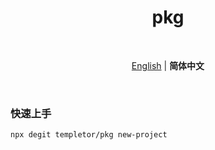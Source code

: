 <h1 align='center'>pkg</h1>

<br>

<p align='center'>
<a href="./README.md">English</a> | <b>简体中文</b>
</p>

<br>

### 快速上手

```bash
npx degit templetor/pkg new-project
```
